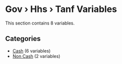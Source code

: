 # Gov › Hhs › Tanf Variables

This section contains 8 variables.

## Categories

- [Cash](cash/index.md) (6 variables)
- [Non Cash](non_cash/index.md) (2 variables)
